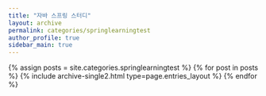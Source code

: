 ```yaml
---
title: "자바 스프링 스터디"
layout: archive
permalink: categories/springlearningtest
author_profile: true
sidebar_main: true
---
```



{% assign posts = site.categories.springlearningtest %}
{% for post in posts %} {% include archive-single2.html type=page.entries_layout %} {% endfor %}
